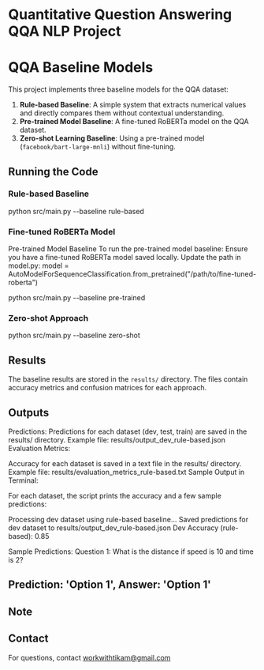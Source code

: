 # Quantitative Question Answering QQA NLP Project

# QQA Baseline Models

This project implements three baseline models for the QQA dataset:
1. **Rule-based Baseline**: A simple system that extracts numerical values and directly compares them without contextual understanding.
2. **Pre-trained Model Baseline**: A fine-tuned RoBERTa model on the QQA dataset.
3. **Zero-shot Learning Baseline**: Using a pre-trained model (`facebook/bart-large-mnli`) without fine-tuning.


## Running the Code
### Rule-based Baseline
python src/main.py --baseline rule-based


### Fine-tuned RoBERTa Model
Pre-trained Model Baseline
To run the pre-trained model baseline:
Ensure you have a fine-tuned RoBERTa model saved locally. Update the path in model.py:
model = AutoModelForSequenceClassification.from_pretrained("/path/to/fine-tuned-roberta")

python src/main.py --baseline pre-trained


### Zero-shot Approach
python src/main.py --baseline zero-shot


## Results
The baseline results are stored in the `results/` directory. The files contain accuracy metrics and confusion matrices for each approach.

## Outputs
Predictions:
Predictions for each dataset (dev, test, train) are saved in the results/ directory.
Example file: results/output_dev_rule-based.json
Evaluation Metrics:

Accuracy for each dataset is saved in a text file in the results/ directory.
Example file: results/evaluation_metrics_rule-based.txt
Sample Output in Terminal:

For each dataset, the script prints the accuracy and a few sample predictions:

Processing dev dataset using rule-based baseline...
Saved predictions for dev dataset to results/output_dev_rule-based.json
Dev Accuracy (rule-based): 0.85

Sample Predictions:
Question 1: What is the distance if speed is 10 and time is 2?

Prediction: 'Option 1', Answer: 'Option 1'
--------------------------------------------------

## Note


## Contact
For questions, contact workwithtikam@gmail.com